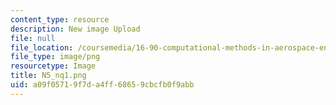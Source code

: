 ```yaml
---
content_type: resource
description: New image Upload
file: null
file_location: /coursemedia/16-90-computational-methods-in-aerospace-engineering-spring-2014/a09f05719f7da4ff68659cbcfb0f9abb_N5_nq1.png
file_type: image/png
resourcetype: Image
title: N5_nq1.png
uid: a09f0571-9f7d-a4ff-6865-9cbcfb0f9abb
---
```

